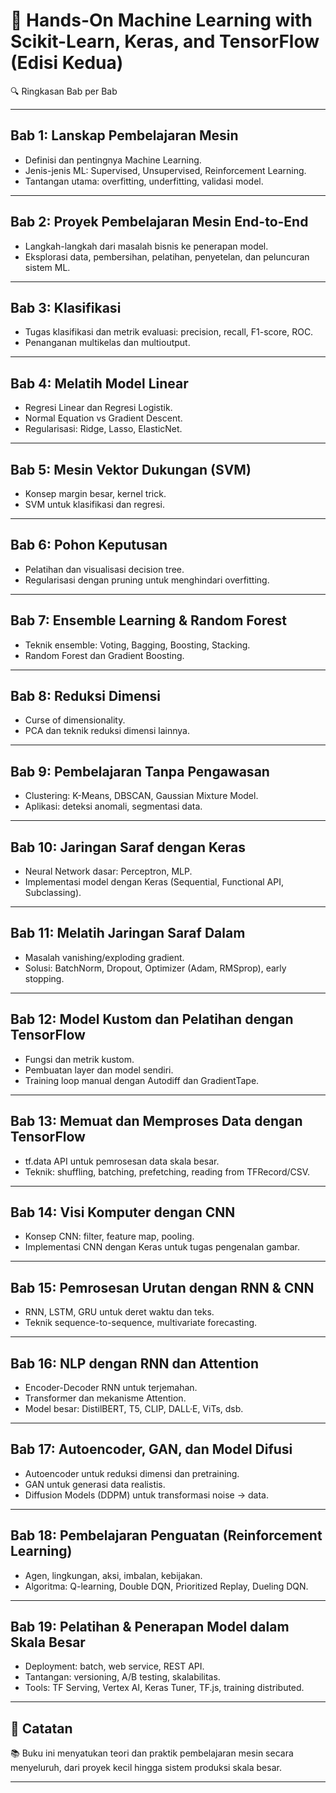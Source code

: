 # 📘 Hands-On Machine Learning with Scikit-Learn, Keras, and TensorFlow (Edisi Kedua)  
🔍 Ringkasan Bab per Bab

---

## Bab 1: Lanskap Pembelajaran Mesin
- Definisi dan pentingnya Machine Learning.
- Jenis-jenis ML: Supervised, Unsupervised, Reinforcement Learning.
- Tantangan utama: overfitting, underfitting, validasi model.

---

## Bab 2: Proyek Pembelajaran Mesin End-to-End
- Langkah-langkah dari masalah bisnis ke penerapan model.
- Eksplorasi data, pembersihan, pelatihan, penyetelan, dan peluncuran sistem ML.

---

## Bab 3: Klasifikasi
- Tugas klasifikasi dan metrik evaluasi: precision, recall, F1-score, ROC.
- Penanganan multikelas dan multioutput.

---

## Bab 4: Melatih Model Linear
- Regresi Linear dan Regresi Logistik.
- Normal Equation vs Gradient Descent.
- Regularisasi: Ridge, Lasso, ElasticNet.

---

## Bab 5: Mesin Vektor Dukungan (SVM)
- Konsep margin besar, kernel trick.
- SVM untuk klasifikasi dan regresi.

---

## Bab 6: Pohon Keputusan
- Pelatihan dan visualisasi decision tree.
- Regularisasi dengan pruning untuk menghindari overfitting.

---

## Bab 7: Ensemble Learning & Random Forest
- Teknik ensemble: Voting, Bagging, Boosting, Stacking.
- Random Forest dan Gradient Boosting.

---

## Bab 8: Reduksi Dimensi
- Curse of dimensionality.
- PCA dan teknik reduksi dimensi lainnya.

---

## Bab 9: Pembelajaran Tanpa Pengawasan
- Clustering: K-Means, DBSCAN, Gaussian Mixture Model.
- Aplikasi: deteksi anomali, segmentasi data.

---

## Bab 10: Jaringan Saraf dengan Keras
- Neural Network dasar: Perceptron, MLP.
- Implementasi model dengan Keras (Sequential, Functional API, Subclassing).

---

## Bab 11: Melatih Jaringan Saraf Dalam
- Masalah vanishing/exploding gradient.
- Solusi: BatchNorm, Dropout, Optimizer (Adam, RMSprop), early stopping.

---

## Bab 12: Model Kustom dan Pelatihan dengan TensorFlow
- Fungsi dan metrik kustom.
- Pembuatan layer dan model sendiri.
- Training loop manual dengan Autodiff dan GradientTape.

---

## Bab 13: Memuat dan Memproses Data dengan TensorFlow
- tf.data API untuk pemrosesan data skala besar.
- Teknik: shuffling, batching, prefetching, reading from TFRecord/CSV.

---

## Bab 14: Visi Komputer dengan CNN
- Konsep CNN: filter, feature map, pooling.
- Implementasi CNN dengan Keras untuk tugas pengenalan gambar.

---

## Bab 15: Pemrosesan Urutan dengan RNN & CNN
- RNN, LSTM, GRU untuk deret waktu dan teks.
- Teknik sequence-to-sequence, multivariate forecasting.

---

## Bab 16: NLP dengan RNN dan Attention
- Encoder-Decoder RNN untuk terjemahan.
- Transformer dan mekanisme Attention.
- Model besar: DistilBERT, T5, CLIP, DALL·E, ViTs, dsb.

---

## Bab 17: Autoencoder, GAN, dan Model Difusi
- Autoencoder untuk reduksi dimensi dan pretraining.
- GAN untuk generasi data realistis.
- Diffusion Models (DDPM) untuk transformasi noise → data.

---

## Bab 18: Pembelajaran Penguatan (Reinforcement Learning)
- Agen, lingkungan, aksi, imbalan, kebijakan.
- Algoritma: Q-learning, Double DQN, Prioritized Replay, Dueling DQN.

---

## Bab 19: Pelatihan & Penerapan Model dalam Skala Besar
- Deployment: batch, web service, REST API.
- Tantangan: versioning, A/B testing, skalabilitas.
- Tools: TF Serving, Vertex AI, Keras Tuner, TF.js, training distributed.

---

## 📌 Catatan
📚 Buku ini menyatukan teori dan praktik pembelajaran mesin secara menyeluruh, dari proyek kecil hingga sistem produksi skala besar.

---


